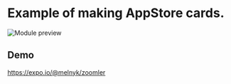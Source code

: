 # Example of making AppStore cards.

![Module preview](https://github.com/Code4Lab/Zoomler/blob/master/Preview.gif)

## Demo
https://expo.io/@melnyk/zoomler
